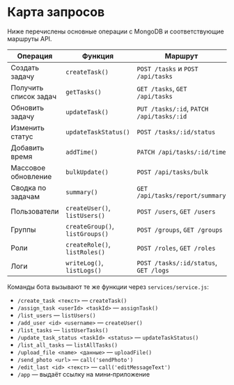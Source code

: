 <!-- Назначение файла: карта запросов к базе и API -->
# Карта запросов

Ниже перечислены основные операции с MongoDB и соответствующие маршруты API.

| Операция | Функция | Маршрут |
|----------|---------|---------|
| Создать задачу | `createTask()` | `POST /tasks` и `POST /api/tasks` |
| Получить список задач | `getTasks()` | `GET /tasks`, `GET /api/tasks` |
| Обновить задачу | `updateTask()` | `PUT /tasks/:id`, `PATCH /api/tasks/:id` |
| Изменить статус | `updateTaskStatus()` | `POST /tasks/:id/status` |
| Добавить время | `addTime()` | `PATCH /api/tasks/:id/time` |
| Массовое обновление | `bulkUpdate()` | `POST /api/tasks/bulk` |
| Сводка по задачам | `summary()` | `GET /api/tasks/report/summary` |
| Пользователи | `createUser()`, `listUsers()` | `POST /users`, `GET /users` |
| Группы | `createGroup()`, `listGroups()` | `POST /groups`, `GET /groups` |
| Роли | `createRole()`, `listRoles()` | `POST /roles`, `GET /roles` |
| Логи | `writeLog()`, `listLogs()` | `POST /tasks/:id/status`, `GET /logs` |

Команды бота вызывают те же функции через `services/service.js`:

- `/create_task <текст>` — `createTask()`
- `/assign_task <userId> <taskId>` — `assignTask()`
- `/list_users` — `listUsers()`
- `/add_user <id> <username>` — `createUser()`
- `/list_tasks` — `listUserTasks()`
- `/update_task_status <taskId> <status>` — `updateTaskStatus()`
- `/list_all_tasks` — `listAllTasks()`
- `/upload_file <name> <данные>` — `uploadFile()`
- `/send_photo <url>` — `call('sendPhoto')`
- `/edit_last <id> <текст>` — `call('editMessageText')`
- `/app` — выдаёт ссылку на мини‑приложение
